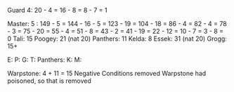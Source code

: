 Guard 4: 20 - 4 = 16 - 8 = 8 - 7 = 1

Master: 5 : 149 - 5 = 144 - 16 - 5 = 123 - 19 = 104 - 18 = 86 - 4 = 82 - 4 = 78 - 3 = 75 - 20 = 55 - 4 = 51 - 8 = 43 - 2 = 41 - 19 = 22 - 12 = 10 - 7 = 3 - 8 = 0
Tali: 15
Poogey: 21 (nat 20)
Panthers: 11
Kelda: 8
Essek: 31 (nat 20)
Grogg: 15+

E:
P:
G:
T:
Panthers:
K:
M:

Warpstone: 4 + 11 = 15
Negative Conditions removed
Warpstone had poisoned, so that is removed